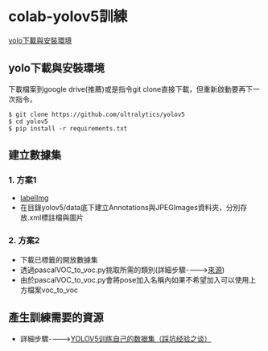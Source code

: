 # colab-yolov5訓練
[yolo下載與安裝環境](##首先下載yolov5檔案)

## yolo下載與安裝環境
下載檔案到google drive(推薦)或是指令git clone直接下載，但重新啟動要再下一次指令。
```
$ git clone https://github.com/ultralytics/yolov5
$ cd yolov5
$ pip install -r requirements.txt
```
## 建立數據集
### 1. 方案1
   - [labelImg](https://tzutalin.github.io/labelImg/)
   - 在目錄yolov5/data底下建立Annotations與JPEGImages資料夾，分別存放.xml標註檔與圖片
### 2. 方案2
   - 下載已標籤的開放數據集
   - 透過pascalVOC_to_voc.py挑取所需的類別(詳細步驟---->[來源](https://makerpro.cc/2020/01/get-specific-objects-from-voc-dataset/))
   - 由於pascalVOC_to_voc.py會將pose加入名稱內如果不希望加入可以使用上方檔案voc_to_voc
## 產生訓練需要的資源
   - 詳細步驟---->[YOLOV5训练自己的数据集（踩坑经验之谈）](https://blog.csdn.net/a_cheng_/article/details/111401500)
